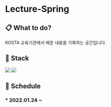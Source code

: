 # Lecture-Spring

## 📋 What to do?

KOSTA 교육기관에서 배운 내용을 기록하는 공간입니다.

## 🔨 Stack

<img src="https://img.shields.io/badge/Java-007396?style=flat-square&logo=Java&logoColor=white"/> <img src="https://img.shields.io/badge/IntelliJ IDEA-000000?style=flat-square&logo=IntelliJ IDEA&logoColor=white"/>

## 📌 **Schedule**

### * 2022.01.24 ~
